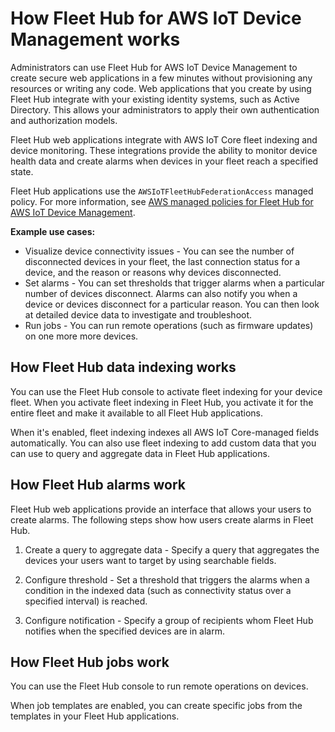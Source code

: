 # How Fleet Hub for AWS IoT Device Management works<a name="what-is-aws-iot-monitor-how-it-works"></a>

Administrators can use Fleet Hub for AWS IoT Device Management to create secure web applications in a few minutes without provisioning any resources or writing any code\. Web applications that you create by using Fleet Hub integrate with your existing identity systems, such as Active Directory\. This allows your administrators to apply their own authentication and authorization models\.

Fleet Hub web applications integrate with AWS IoT Core fleet indexing and device monitoring\. These integrations provide the ability to monitor device health data and create alarms when devices in your fleet reach a specified state\.

Fleet Hub applications use the `AWSIoTFleetHubFederationAccess` managed policy\. For more information, see [AWS managed policies for Fleet Hub for AWS IoT Device Management](security-iam-awsmanpol.md)\.

**Example use cases:**
+ Visualize device connectivity issues \- You can see the number of disconnected devices in your fleet, the last connection status for a device, and the reason or reasons why devices disconnected\.
+ Set alarms \- You can set thresholds that trigger alarms when a particular number of devices disconnect\. Alarms can also notify you when a device or devices disconnect for a particular reason\. You can then look at detailed device data to investigate and troubleshoot\.
+ Run jobs \- You can run remote operations \(such as firmware updates\) on one more more devices\.

## How Fleet Hub data indexing works<a name="what-is-aws-iot-monitor-how-it-works-indexing"></a>

You can use the Fleet Hub console to activate fleet indexing for your device fleet\. When you activate fleet indexing in Fleet Hub, you activate it for the entire fleet and make it available to all Fleet Hub applications\.

When it's enabled, fleet indexing indexes all AWS IoT Core\-managed fields automatically\. You can also use fleet indexing to add custom data that you can use to query and aggregate data in Fleet Hub applications\.

## How Fleet Hub alarms work<a name="what-is-aws-iot-monitor-how-it-works-indexing"></a>

Fleet Hub web applications provide an interface that allows your users to create alarms\. The following steps show how users create alarms in Fleet Hub\.

1. Create a query to aggregate data \- Specify a query that aggregates the devices your users want to target by using searchable fields\.

1. Configure threshold \- Set a threshold that triggers the alarms when a condition in the indexed data \(such as connectivity status over a specified interval\) is reached\.

1. Configure notification \- Specify a group of recipients whom Fleet Hub notifies when the specified devices are in alarm\.

## How Fleet Hub jobs work<a name="what-is-aws-iot-monitor-how-it-works-jobs"></a>

You can use the Fleet Hub console to run remote operations on devices\.

When job templates are enabled, you can create specific jobs from the templates in your Fleet Hub applications\.